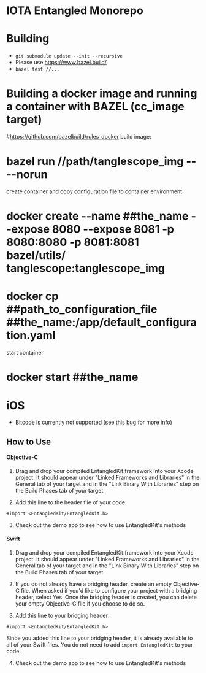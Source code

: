 IOTA Entangled Monorepo
=======================================

Building
=============
* `git submodule update --init --recursive`
* Please use https://www.bazel.build/
* `bazel test //...`

Building a docker image and running a container with BAZEL (cc_image target)
=============================================================================
#https://github.com/bazelbuild/rules_docker
build image:
# bazel run //path/tanglescope_img -- --norun 

create container and copy configuration file to container environment:
# docker create --name ##the_name --expose 8080 --expose 8081  -p 8080:8080 -p 8081:8081 bazel/utils/ tanglescope:tanglescope_img

# docker cp ##path_to_configuration_file ##the_name:/app/default_configuration.yaml

start container
# docker start ##the_name

iOS
====================================
* Bitcode is currently not supported (see [this bug](https://github.com/bazelbuild/bazel/issues/4982) for more info)

## How to Use

#### Objective-C
1. Drag and drop your compiled EntangledKit.framework into your Xcode project. It should appear under "Linked Frameworks and Libraries" in the General tab of your target and in the "Link Binary With Libraries" step on the Build Phases tab of your target.

2. Add this line to the header file of your code:

`#import <EntangledKit/EntangledKit.h>`

3. Check out the demo app to see how to use EntangledKit's methods

#### Swift
1.  Drag and drop your compiled EntangledKit.framework into your Xcode project. It should appear under "Linked Frameworks and Libraries" in the General tab of your target and in the "Link Binary With Libraries" step on the Build Phases tab of your target.

2. If you do not already have a bridging header, create an empty Objective-C file. When asked if you'd like to configure your project with a bridging header, select Yes. Once the bridging header is created, you can delete your empty Objective-C file if you choose to do so.

3. Add this line to your bridging header:

`#import <EntangledKit/EntangledKit.h>`

Since you added this line to your bridging header, it is already available to all of your Swift files. You do not need to add `import EntangledKit` to your code. 

4. Check out the demo app to see how to use EntangledKit's methods

